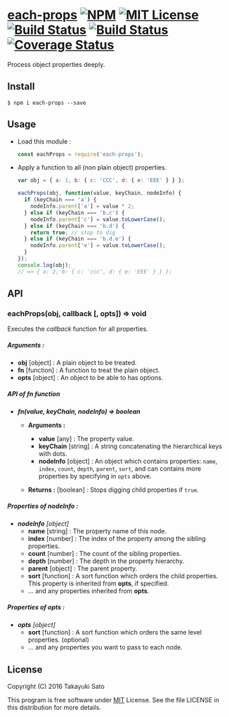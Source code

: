 [each-props][repo-url] [![NPM][npm-img]][npm-url] [![MIT License][mit-img]][mit-url] [![Build Status][travis-img]][travis-url] [![Build Status][appveyor-img]][appveyor-url] [![Coverage Status][coverage-img]][coverage-url]
============

Process object properties deeply.

Install
-------

```
$ npm i each-props --save
```

Usage
-----

* Load this module :

    ```js
    const eachProps = require('each-props');
    ```

* Apply a function to all (non plain object) properties.

    ```js
    var obj = { a: 1, b: { c: 'CCC', d: { e: 'EEE' } } };

    eachProps(obj, function(value, keyChain, nodeInfo) {
      if (keyChain === 'a') {
        nodeInfo.parent['a'] = value * 2;
      } else if (keyChain === 'b.c') {
        nodeInfo.parent['c'] = value.toLowerCase();
      } else if (keyChain === 'b.d') {
        return true; // stop to dig
      } else if (keyChain === 'b.d.e') {
        nodeInfo.parent['e'] = value.toLowerCase();
      }
    });
    console.log(obj);
    // => { a: 2, b: { c: 'ccc', d: { e: 'EEE' } } };
    ```

API
---

### eachProps(obj, callback [, opts]) => void

Executes the *callback* function for all properties.

##### **Arguments :** 

   * **obj** [object] : A plain object to be treated.
   * **fn** [function] : A function to treat the plain object.
   * **opts** [object] : An object to be able to has options.

##### **API of *fn* function**

* ***fn(value, keyChain, nodeInfo) => boolean***

    * **Arguments :**
        * **value** [any] : The property value.
        * **keyChain** [string] : A string concatenating the hierarchical keys with dots.
        * **nodeInfo** [object] : An object which contains properties: `name`, `index`, `count`, `depth`, `parent`, `sort`, and can contains more properties by specifying in `opts` above. 

    * **Returns :** [boolean] : Stops digging child properties if `true`.

##### **Properties of *nodeInfo* :**

* ***nodeInfo*** *[object]*
    * **name** [string] : The property name of this node.
    * **index** [number] : The index of the property among the sibling properties.
    * **count** [number] : The count of the sibling properties.
    * **depth** [number] : The depth in the property hierarchy.
    * **parent** [object] : The parent property.
    * **sort** [function] : A sort function which orders the child properties. This property is inherited from **opts**, if specified.
    * ... and any properties inherited from **opts**.

##### **Properties of *opts* :**

* ***opts*** *[object]*
    * **sort** [function] : A sort function which orders the same level properties. (optional)
    * ... and any properties you want to pass to each node.

License
-------

Copyright (C) 2016 Takayuki Sato

This program is free software under [MIT][mit-url] License.
See the file LICENSE in this distribution for more details.

[repo-url]: https://github.com/sttk/each-props/
[npm-img]: https://img.shields.io/badge/npm-v1.3.1-blue.svg
[npm-url]: https://www.npmjs.org/package/each-props/
[mit-img]: https://img.shields.io/badge/license-MIT-green.svg
[mit-url]: https://opensource.org/licenses.MIT
[travis-img]: https://travis-ci.org/sttk/each-props.svg?branch=master
[travis-url]: https://travis-ci.org/sttk/each-props
[appveyor-img]: https://ci.appveyor.com/api/projects/status/github/sttk/each-props?branch=master&svg=true
[appveyor-url]: https://ci.appveyor.com/project/sttk/each-props
[coverage-img]: https://coveralls.io/repos/github/sttk/each-props/badge.svg?branch=master
[coverage-url]: https://coveralls.io/github/sttk/each-props?branch=master

